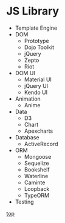 # JS Library


- Template Engine
- DOM
    - Prototype
    - Dojo Toolkit
    - jQuery
    - Zepto
    - Riot
- DOM UI
    - Material UI
    - jQuery UI
    - Kendo UI
- Animation
    - Anime
- Data
    - D3
    - Chart
    - Apexcharts
- Database
    - ActiveRecord
- ORM
    - Mongoose
    - Sequelize
    - Bookshelf
    - Waterline
    - Caminte
    - Loopback
    - TypeORM
- Testing



[top](#)
